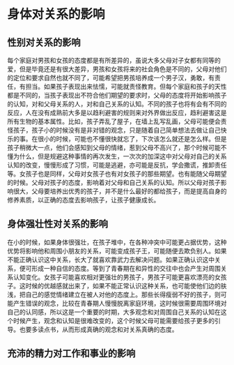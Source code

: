 # 身体对关系的影响

## 性别对关系的影响
每个家庭对男孩和女孩的态度都是有所差异的，虽说大多父母对子女都有同等的爱，但是毕竟还是有很大差异，男孩和女孩将来的社会角色是不同的，父母对他们的定位和要求自然也就不同了，可能希望把男孩培养成一个男子汉，勇敢，有责任，有担当。如果孩子表现出来怯懦，可能就责怪教育。但每个家庭和孩子的天性都是不同的，当孩子表现出不符合他们期望的要求时，父母的态度将开始影响孩子的认知，对和父母关系的人，对和自己关系的认知。不同的孩子也将有会有不同的反应，人在没有成熟前大多是以趋利避害的规则来对外界做出反应，趋利避害这是所有生物的基本属性。比如，孩子弄乱了屋子，在墙上乱写乱画，父母可能便会责怪孩子，孩子小的时候没有是非对错的观念，只是随着自己简单想法去做让自己快乐的事。在很小的时候，可能也不懂很快就忘了，下次该怎么就还是怎么样。但是孩子稍微大一点，他们会感知到父母的情绪，惹到父母不高兴了，那个时候可能不懂为什么，但是规避这种事情的再次发生，一次次的加深这中对父母对自己的关系认知的改变，慢慢形成了习惯，可能是逃避，亦可能是反抗，学会撒谎，推卸责任等。女孩子也是同样，父母对女孩子也有对女孩子的那些期望。也有能随父母期望的时候。父母对孩子的态度，影响着对父母和自己关系的认知。所以父母对孩子影响很大，父母要培养出优秀的孩子，并不是什么最好的都给孩子，而是提高自身的修养素质，以正确的态度去影响孩子，让孩子健康成长。

## 身体强壮性对关系的影响
在小的时候，如果身体很强壮，在孩子堆中，在各种冲突中可能更占据优势，这种优势将影响他和周围小朋友的关系，可能变成孩子王，可能随便去欺负别人。如果不能正确认识这中关系，长大了就喜欢靠武力去解决问题。如果正确认识这中关系，便可形成一种自信的态度。等到了青春期在和异性的交往中也会产生对周围关系认知变化。女孩子可能喜欢相对更强壮的男孩子，男孩子可能更喜欢漂亮的女孩子。这时候的优越感就出来了，如果不能正常认识这种关系，也可能使他们边的肤浅，把自己的感觉情绪建立在被人对他的态度上。那些长得瘦弱不好的孩子，则可能产生错误的观念，比较在青春期人慢慢脱离家庭环境，这时候很需要周围环境对自己的认同感，所以这是一个重要的时期，大多观念和对周围自己关系的认知在这个时候产生，观念和认知是很难改变的，这个时候父母可能需要给孩子更多的引导。也要多读点书，从而形成真确的观念和对关系真确的态度。

## 充沛的精力对工作和事业的影响

